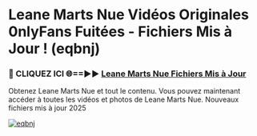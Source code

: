 # Leane Marts Nue Vidéos Originales 0nlyFans Fuitées - Fichiers Mis à Jour ! (eqbnj)

<h3>🔴 CLIQUEZ ICI 🌐==►► <a href="https://tinyurl.com/2pmr4ezf" rel="nofollow">Leane Marts Nue Fichiers Mis à Jour</a></h3>

Obtenez Leane Marts Nue et tout le contenu. Vous pouvez maintenant accéder à toutes les vidéos et photos de Leane Marts Nue. Nouveaux fichiers mis à jour 2025

[![eqbnj](https://i.imgur.com/6SNvagu.gif)](https://tinyurl.com/2pmr4ezf)
